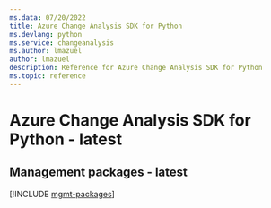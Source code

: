 ```yaml
---
ms.data: 07/20/2022
title: Azure Change Analysis SDK for Python
ms.devlang: python
ms.service: changeanalysis
ms.author: lmazuel
author: lmazuel
description: Reference for Azure Change Analysis SDK for Python
ms.topic: reference
---
```

# Azure Change Analysis SDK for Python - latest

## Management packages - latest
[!INCLUDE [mgmt-packages](change-analysis-mgmt-index.md)]
